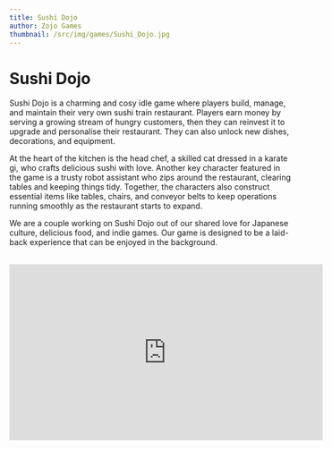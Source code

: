 ```yaml
---
title: Sushi Dojo
author: Zojo Games
thumbnail: /src/img/games/Sushi_Dojo.jpg
---
```


# Sushi Dojo

Sushi Dojo is a charming and cosy idle game where players build, manage, and maintain their very own sushi train restaurant. Players earn money by serving a growing stream of hungry customers, then they can reinvest it to upgrade and personalise their restaurant. They can also unlock new dishes, decorations, and equipment. 

At the heart of the kitchen is the head chef, a skilled cat dressed in a karate gi, who crafts delicious sushi with love. Another key character featured in the game is a trusty robot assistant who zips around the restaurant, clearing tables and keeping things tidy. Together, the characters also construct essential items like tables, chairs, and conveyor belts to keep operations running smoothly as the restaurant starts to expand. 

We are a couple working on Sushi Dojo out of our shared love for Japanese culture, delicious food, and indie games. Our game is designed to be a laid-back experience that can be enjoyed in the background.

<br>
<iframe width="560" height="315" src="https://www.youtube.com/embed/jAOugWoVJ_I" frameborder="0" allowfullscreen></iframe>
